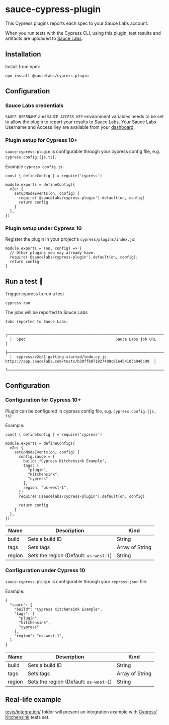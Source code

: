 # sauce-cypress-plugin

This Cypress plugins reports each spec to your Sauce Labs account.

When you run tests with the Cypress CLI, using this plugin, test results and artifacts are uploaded to [Sauce Labs](https://app.saucelabs.com).

## Installation

Install from npm:
```
npm install @saucelabs/cypress-plugin
```

## Configuration

### Sauce Labs credentials

`SAUCE_USERNAME` and `SAUCE_ACCESS_KEY` environment variables needs to be set to
allow the plugin to report your results to Sauce Labs.
Your Sauce Labs Username and Access Key are available from your
[dashboard](https://app.saucelabs.com/user-settings).

### Plugin setup for Cypress 10+

`sauce-cypress-plugin` is configurable through your cypress config file, e.g. `cypress.config.{js,ts}`.

Example `cypress.config.js`:
```
const { defineConfig } = require('cypress')

module.exports = defineConfig({
  e2e: {
    setupNodeEvents(on, config) {
      require('@saucelabs/cypress-plugin').default(on, config)
      return config
    }
  },
})
```

### Plugin setup under Cypress 10

Register the plugin in your project's `cypress/plugins/index.js`:
```
module.exports = (on, config) => {
  // Other plugins you may already have.
  require('@saucelabs/cypress-plugin').default(on, config);
  return config
}
```

## Run a test 🚀
Trigger cypress to run a test
```
cypress run
```

The jobs will be reported to Sauce Labs
```
Jobs reported to Sauce Labs:

  ┌────────────────────────────────────────────────────────────────────────────────────────────────────────────────┐
  │  Spec                                        Sauce Labs job URL                                                │
  ├────────────────────────────────────────────────────────────────────────────────────────────────────────────────┤
  │  cypress/e2e/1-getting-started/todo.cy.js    https://app.saucelabs.com/tests/b30ffb871827408c81e454103b946c99  │
  └────────────────────────────────────────────────────────────────────────────────────────────────────────────────┘
```

## Configuration

### Configuration for Cypress 10+
Plugin can be configured in cypress config file, e.g. `cypress.config.{js, ts}`

Example:
```
const { defineConfig } = require('cypress')

module.exports = defineConfig({
  e2e: {
    setupNodeEvents(on, config) {
      config.sauce = {
        build: "Cypress Kitchensink Example",
        tags: [
          "plugin",
          "kitchensink",
          "cypress"
        ],
        region: "us-west-1",
      };
      require('@saucelabs/cypress-plugin').default(on, config)

      return config
    }
  },
})
```

| Name | Description | Kind |
| --- | --- | --- | 
| build | Sets a build ID | String |
| tags | Sets tags | Array of String |
| region | Sets the region (Default: `us-west-1`) | String |

### Configuration under Cypress 10
`sauce-cypress-plugin` is configurable through your `cypress.json` file.

Example:
```
{
  "sauce": {
    "build": "Cypress Kitchensink Example",
    "tags": [
      "plugin",
      "kitchensink",
      "cypress"
    ],
    "region": "us-west-1",
  }
}
```

| Name | Description | Kind |
| --- | --- | --- | 
| build | Sets a build ID | String |
| tags | Sets tags | Array of String |
| region | Sets the region (Default: `us-west-1`) | String |

## Real-life example

[tests/integration/](https://github.com/saucelabs/sauce-cypress-plugin/tree/main/tests/integration/) folder will present an integration example with [Cypress' Kitchensink](https://github.com/cypress-io/cypress-example-kitchensink/tree/master/cypress/e2e/2-advanced-examples) tests set.

